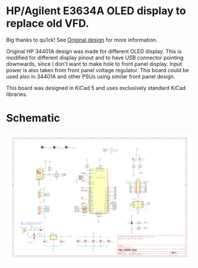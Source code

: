 # HP/Agilent E3634A OLED display to replace old VFD.

Big thanks to qu1ck!
See [Original design](https://github.com/openscopeproject/HP34401a-OLED-HW) for more information.

Original HP 34401A design was made for different OLED display. This is modified for different display pinout 
and to have USB connector pointing downwards, since I don't want to make hole to front panel display. 
Input power is also taken from front panel voltage regulator.
This board could be used also in 34401A and other PSUs using similar front panel design. 

This board was designed in KiCad 5 and uses exclusively standard KiCad libraries.

# Schematic

![schematic](https://github.com/wictor76/E3634A-OLED-HW/raw/master/schematic.png)
